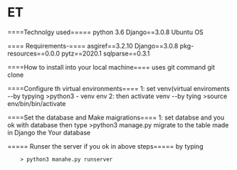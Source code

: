 # ET
 ====Technolgy used===== 
   python 3.6
   Django==3.0.8
   Ubuntu OS
 
 
 ==== Requirements-====
  asgiref==3.2.10
  Django==3.0.8
  pkg-resources==0.0.0
  pytz==2020.1
  sqlparse==0.3.1
  
  ====How to install  into your local machine====
    uses git command
      git clone <url>
      
  ====Configure th virtual environments====
    1: set venv(virtual enviroments
       --by typying
          >python3 - venv env
    2: then activate venv
         --by tying
          >source env/bin/bin/activate
          
  ====Set the database and Make maigrations====
      1: set databse and you ok with database then type
        >python3 manage.py migrate
         to the table made in Django the Your database
         
  ===== Runser the server if you ok in above steps=====
        by typing 
        
        > python3 manahe.py runserver
      
          
          
   
   
    
